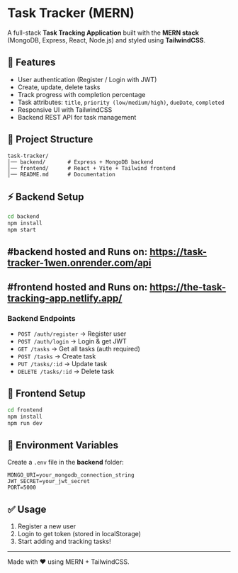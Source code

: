 # Task Tracker (MERN)

A full-stack **Task Tracking Application** built with the **MERN stack** (MongoDB, Express, React, Node.js) and styled using **TailwindCSS**.

## 🚀 Features
- User authentication (Register / Login with JWT)
- Create, update, delete tasks
- Track progress with completion percentage
- Task attributes: `title`, `priority (low/medium/high)`, `dueDate`, `completed`
- Responsive UI with TailwindCSS
- Backend REST API for task management

## 📂 Project Structure
```
task-tracker/
│── backend/       # Express + MongoDB backend
│── frontend/      # React + Vite + Tailwind frontend
│── README.md      # Documentation
```

## ⚡ Backend Setup
```bash
cd backend
npm install
npm start
```
#backend hosted and Runs on: https://task-tracker-1wen.onrender.com/api
---
#frontend hosted and Runs on: https://the-task-tracking-app.netlify.app/
---
### Backend Endpoints
- `POST /auth/register` → Register user
- `POST /auth/login` → Login & get JWT
- `GET /tasks` → Get all tasks (auth required)
- `POST /tasks` → Create task
- `PUT /tasks/:id` → Update task
- `DELETE /tasks/:id` → Delete task

## 🎨 Frontend Setup
```bash
cd frontend
npm install
npm run dev
```


## 🔑 Environment Variables

Create a `.env` file in the **backend** folder:

```env
MONGO_URI=your_mongodb_connection_string
JWT_SECRET=your_jwt_secret
PORT=5000
```

## ✅ Usage
1. Register a new user
2. Login to get token (stored in localStorage)
3. Start adding and tracking tasks!

---

Made with ❤️ using MERN + TailwindCSS.
